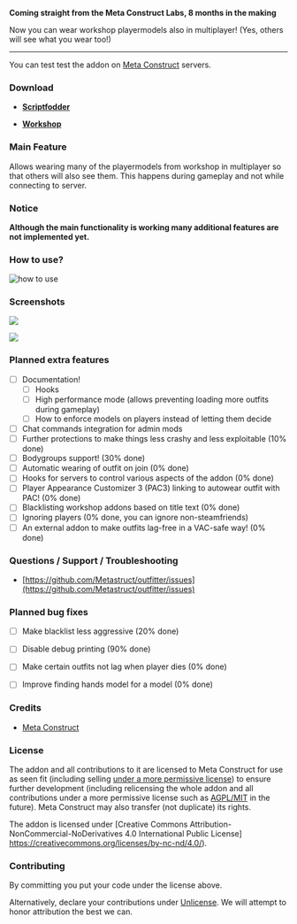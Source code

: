 **Coming straight from the Meta Construct Labs, 8 months in the making**

Now you can wear workshop playermodels also in multiplayer! (Yes, others will see what you wear too!)

---

You can test test the addon on [Meta Construct](http://metastruct.net) servers.

### Download

 - [**Scriptfodder**](https://scriptfodder.com/scripts/view/3794)

 - [**Workshop**](http://steamcommunity.com/sharedfiles/filedetails/?id=882463775)

### Main Feature
Allows wearing many of the playermodels from workshop in multiplayer so that others will also see them. This happens during gameplay and not while connecting to server.

### Notice
**Although the main functionality is working many additional features are not implemented yet.**

### How to use?

![how to use](http://i.imgur.com/BCuhbp1.png "outfitter opens from context menu")

### Screenshots

![](http://i.imgur.com/hFsWKi4.png)

![](http://i.imgur.com/z8T362B.png)

### Planned extra features

- [ ] Documentation!
    - [ ] Hooks
    - [ ] High performance mode (allows preventing loading more outfits during gameplay)
    - [ ] How to enforce models on players instead of letting them decide
- [ ] Chat commands integration for admin mods
- [ ] Further protections to make things less crashy and less exploitable (10% done)
- [ ] Bodygroups support! (30% done)
- [ ] Automatic wearing of outfit on join (0% done)
- [ ] Hooks for servers to control various aspects of the addon (0% done)
- [ ] Player Appearance Customizer 3 (PAC3) linking to autowear outfit with PAC! (0% done)
- [ ] Blacklisting workshop addons based on title text (0% done)
- [ ] Ignoring players (0% done, you can ignore non-steamfriends)
- [ ] An external addon to make outfits lag-free in a VAC-safe way! (0% done)

### Questions / Support / Troubleshooting

 - [https://github.com/Metastruct/outfitter/issues](https://github.com/Metastruct/outfitter/issues)

### Planned bug fixes

 - [ ] Make blacklist less aggressive (20% done)
 - [ ] Disable debug printing (90% done)
 - [ ] Make certain outfits not lag when player dies (0% done)
 - [ ] Improve finding hands model for a model (0% done)


### Credits

 - [Meta Construct](http://metastruct.net)
 
### License

The addon and all contributions to it are licensed to Meta Construct for use as seen fit (including selling [under a more permissive license](https://creativecommons.org/licenses/by-nd/4.0/)) to ensure further development (including relicensing the whole addon and all contributions under a more permissive license such as [AGPL/MIT](https://choosealicense.com/) in the future). Meta Construct may also transfer (not duplicate) its rights.

The addon is licensed under [Creative Commons Attribution-NonCommercial-NoDerivatives 4.0 International Public License] https://creativecommons.org/licenses/by-nc-nd/4.0/).


### Contributing

By committing you put your code under the license above.

Alternatively, declare your contributions under [Unlicense](http://unlicense.org). We will attempt to honor attribution the best we can.
